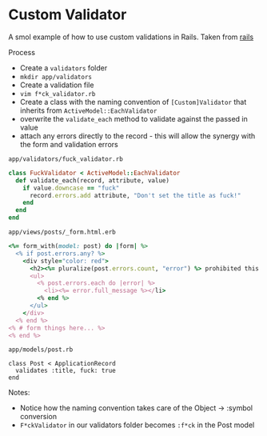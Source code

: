 # Custom Validator

A smol example of how to use custom validations in Rails. Taken from [rails](https://guides.rubyonrails.org/active_record_validations.html#performing-custom-validations)

Process

- Create a `validators` folder
- `mkdir app/validators`
- Create a validation file
- `vim f*ck_validator.rb`
- Create a class with the naming convention of `[Custom]Validator` that inherits from `ActiveModel::EachValidator`
- overwrite the `validate_each` method to validate against the passed in value
- attach any errors directly to the record - this will allow the synergy with the form and validation errors

`app/validators/fuck_validator.rb`
``` Ruby
class FuckValidator < ActiveModel::EachValidator
  def validate_each(record, attribute, value)
    if value.downcase == "fuck"
      record.errors.add attribute, "Don't set the title as fuck!" 
    end
  end
end
```
`app/views/posts/_form.html.erb`
``` Ruby
<%= form_with(model: post) do |form| %>
  <% if post.errors.any? %>
    <div style="color: red">
      <h2><%= pluralize(post.errors.count, "error") %> prohibited this post from being saved:</h2>
      <ul>
        <% post.errors.each do |error| %>
          <li><%= error.full_message %></li>
        <% end %>
      </ul>
    </div>
  <% end %>
<% # form things here... %>
<% end %>
```
`app/models/post.rb`
```
class Post < ApplicationRecord
  validates :title, fuck: true
end
```

Notes:

- Notice how the naming convention takes care of the Object -> :symbol conversion
- `F*ckValidator` in our validators folder becomes `:f*ck` in the Post model

